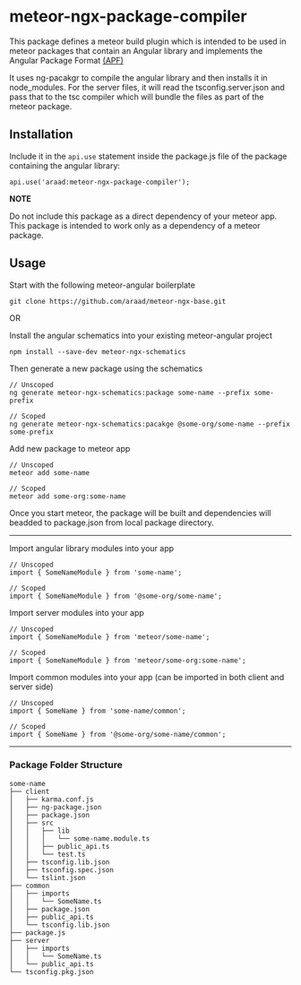 # meteor-ngx-package-compiler
This package defines a meteor build plugin which is intended to be used in meteor packages that contain an Angular library and implements the Angular Package Format [(APF)](https://docs.google.com/document/d/1CZC2rcpxffTDfRDs6p1cfbmKNLA6x5O-NtkJglDaBVs/preview)

It uses ng-pacakgr to compile the angular library and then installs it in node_modules. For the server files, it will read the tsconfig.server.json and pass that to the tsc compiler which will bundle the files as part of the meteor package.

## Installation

Include it in the ```api.use``` statement inside the package.js file of the package containing the angular library:
```
api.use('araad:meteor-ngx-package-compiler');
```

**NOTE**

Do not include this package as a direct dependency of your meteor app. This package is intended to work only as a dependency of a meteor package.

## Usage


Start with the following meteor-angular boilerplate
```
git clone https://github.com/araad/meteor-ngx-base.git
```
OR 

Install the angular schematics into your existing meteor-angular project
```
npm install --save-dev meteor-ngx-schematics
```


Then generate a new package using the schematics

```
// Unscoped
ng generate meteor-ngx-schematics:package some-name --prefix some-prefix

// Scoped
ng generate meteor-ngx-schematics:pacakge @some-org/some-name --prefix some-prefix
```

Add new package to meteor app
```
// Unscoped
meteor add some-name

// Scoped
meteor add some-org:some-name
```

Once you start meteor, the package will be built and dependencies will beadded to package.json from local package directory.

---

Import angular library modules into your app
```
// Unscoped
import { SomeNameModule } from 'some-name';

// Scoped
import { SomeNameModule } from '@some-org/some-name';
```

Import server modules into your app
```
// Unscoped
import { SomeNameModule } from 'meteor/some-name';

// Scoped
import { SomeNameModule } from 'meteor/some-org:some-name';
```

Import common modules into your app (can be imported in both client and server side)
```
// Unscoped
import { SomeName } from 'some-name/common';

// Scoped
import { SomeName } from '@some-org/some-name/common';
```

---

### Package Folder Structure
```
some-name
├── client
│   ├── karma.conf.js
│   ├── ng-package.json
│   ├── package.json
│   ├── src
│   │   ├── lib
│   │   │   └── some-name.module.ts
│   │   ├── public_api.ts
│   │   └── test.ts
│   ├── tsconfig.lib.json
│   ├── tsconfig.spec.json
│   └── tslint.json
├── common
│   ├── imports
│   │   └── SomeName.ts
│   ├── package.json
│   ├── public_api.ts
│   └── tsconfig.lib.json
├── package.js
├── server
│   ├── imports
│   │   └── SomeName.ts
│   └── public_api.ts
└── tsconfig.pkg.json
```